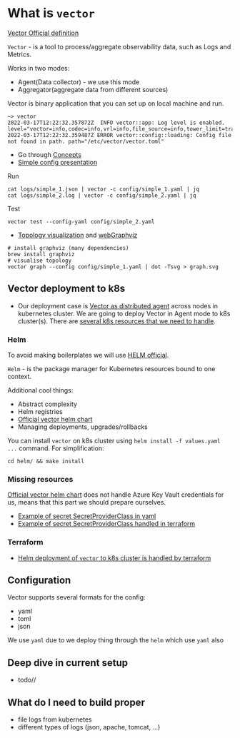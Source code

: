 # What is `vector`
[Vector Official definition](https://vector.dev/docs/about/what-is-vector/)

`Vector` - is a tool to process/aggregate observability data, such as Logs and Metrics.

Works in two modes: 
- Agent(Data collector) - we use this mode
- Aggregator(aggregate data from different sources)

Vector is binary application that you can set up on local machine and run.

```shell
~> vector
2022-03-17T12:22:32.357872Z  INFO vector::app: Log level is enabled. level="vector=info,codec=info,vrl=info,file_source=info,tower_limit=trace,rdkafka=info,buffers=info"
2022-03-17T12:22:32.359487Z ERROR vector::config::loading: Config file not found in path. path="/etc/vector/vector.toml"
```

- Go through [Concepts](https://vector.dev/docs/about/concepts/)
- [Simple config presentation](./config/simple_1.yaml)

Run
```shell
cat logs/simple_1.json | vector -c config/simple_1.yaml | jq
cat logs/simple_2.log | vector -c config/simple_2.yaml | jq
```

Test
```shell
vector test --config-yaml config/simple_2.yaml
```

- [Topology visualization](https://vector.dev/docs/reference/cli/#graph) and [webGraphviz](http://www.webgraphviz.com/)
```shell
# install graphviz (many dependencies)
brew install graphviz
# visualise topology
vector graph --config config/simple_1.yaml | dot -Tsvg > graph.svg
```

## Vector deployment to k8s
- Our deployment case is [Vector as distributed agent](https://vector.dev/docs/setup/deployment/topologies/) across nodes in kubernetes cluster.
We are going to deploy Vector in Agent mode to k8s cluster(s).
There are [several k8s resources that we need to handle](../setup/vector/internal/as_agent).

### Helm
To avoid making boilerplates we will use [HELM official](https://helm.sh/).

`Helm` - is the package manager for Kubernetes resources bound to one context.

Additional cool things:
- Abstract complexity
- Helm registries
- [Official vector helm chart](https://github.com/vectordotdev/helm-charts/blob/develop/charts/vector/README.md)
- Managing deployments, upgrades/rollbacks

You can install `vector` on k8s cluster using `helm install -f values.yaml ...` command.
For simplification:
```shell
cd helm/ && make install
```

### Missing resources
[Official vector helm chart](https://github.com/vectordotdev/helm-charts/tree/develop/charts/vector/templates) does not handle Azure Key Vault credentials for us,
means that this part we should prepare ourselves.

- [Example of secret SecretProviderClass in yaml](https://github.com/bring/iac-customerfront/blob/master/test/kubernetes-deployments/assets/vector/debug/secret-provider-class.yaml)
- [Example of secret SecretProviderClass handled in terraform](https://github.com/bring/iac-customerfront/blob/master/test/kubernetes-deployments/vector.tf#L13-L57)

### Terraform

- [Helm deployment of `vector` to k8s cluster is handled by terraform](https://github.com/bring/iac-customerfront/blob/master/test/kubernetes-deployments/vector.tf#L59-L69)


## Configuration
Vector supports several formats for the config:
- yaml
- toml
- json

We use `yaml` due to we deploy thing through the `helm` which use `yaml` also

## Deep dive in current setup
- todo//

## What do I need to build proper
- file logs from kubernetes
- different types of logs (json, apache, tomcat, ...)
